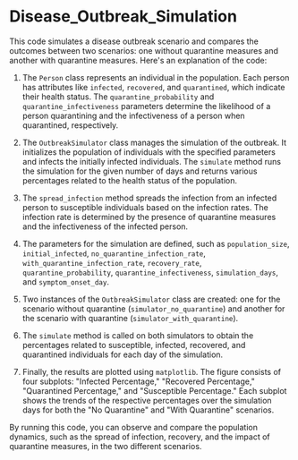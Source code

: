# Disease_Outbreak_Simulation

This code simulates a disease outbreak scenario and compares the outcomes between two scenarios: one without quarantine measures and another with quarantine measures. Here's an explanation of the code:

1. The `Person` class represents an individual in the population. Each person has attributes like `infected`, `recovered`, and `quarantined`, which indicate their health status. The `quarantine_probability` and `quarantine_infectiveness` parameters determine the likelihood of a person quarantining and the infectiveness of a person when quarantined, respectively.

2. The `OutbreakSimulator` class manages the simulation of the outbreak. It initializes the population of individuals with the specified parameters and infects the initially infected individuals. The `simulate` method runs the simulation for the given number of days and returns various percentages related to the health status of the population.

3. The `spread_infection` method spreads the infection from an infected person to susceptible individuals based on the infection rates. The infection rate is determined by the presence of quarantine measures and the infectiveness of the infected person.

4. The parameters for the simulation are defined, such as `population_size`, `initial_infected`, `no_quarantine_infection_rate`, `with_quarantine_infection_rate`, `recovery_rate`, `quarantine_probability`, `quarantine_infectiveness`, `simulation_days`, and `symptom_onset_day`.

5. Two instances of the `OutbreakSimulator` class are created: one for the scenario without quarantine (`simulator_no_quarantine`) and another for the scenario with quarantine (`simulator_with_quarantine`).

6. The `simulate` method is called on both simulators to obtain the percentages related to susceptible, infected, recovered, and quarantined individuals for each day of the simulation.

7. Finally, the results are plotted using `matplotlib`. The figure consists of four subplots: "Infected Percentage," "Recovered Percentage," "Quarantined Percentage," and "Susceptible Percentage." Each subplot shows the trends of the respective percentages over the simulation days for both the "No Quarantine" and "With Quarantine" scenarios.

By running this code, you can observe and compare the population dynamics, such as the spread of infection, recovery, and the impact of quarantine measures, in the two different scenarios.
